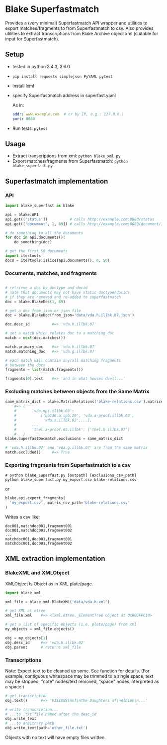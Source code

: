 # Blake Superfastmatch

Provides a (very minimal) Superfastmatch API wrapper and utilities to export matches/fragments to from Superfastmatch to csv. Also provides utilities to extract transcriptions from Blake Archive object xml (suitable for input for Superfastmatch).

## Setup

- tested in python 3.4.3, 3.6.0
- ```pip install requests simplejson PyYAML pytest```
- install lxml
- specify Superfastmatch address in superfast.yaml

  As in:

  ```yaml
  addr: www.example.com  # or by IP, e.g.: 127.0.0.1
  port: 8080
  ```

- Run tests: ```pytest```

## Usage

- Extract transcriptions from xml: ```python blake_xml.py```
- Export matches/fragments from Superfastmatch:
    ```python blake_superfast.py```

## Superfastmatch implementation

### API

```python
import blake_superfast as blake

api = blake.API
api.get(['status'])          # calls http://example.com:8080/status
api.get(['document', 1, 89]) # calls http://example.com:8080/document/1/89

# do something to all the documents
for doc in api.documents():
    do_something(doc)

# get the first 50 documents
import itertools
docs = itertools.islice(api.documents(), 0, 50)
```

### Documents, matches, and fragments

```python

# retrieve a doc by doctype and docid
# note that documents may not have static doctype/docids
# if they are removed and re-added to superfastmatch
doc = blake.BlakeDoc(1, 89)

# get a doc from json or json file
doc = blake.BlakeDoc(from_json='data/vda.h.illbk.07.json')

doc.desc_id          #=> 'vda.h.illbk.07'

# get a match which relates doc to a matching_doc
match = next(doc.matches())

match.primary_doc    #=> 'vda.h.illbk.07'
match.matching_doc   #=> 'vda.g.illbk.07'

# each match will contain any/all matching fragments
# between the docs
fragments = list(match.fragments())

fragments[0].text    #=> 'and in what houses dwell...'
```

### Excluding matches between objects from the Same Matrix

```python
same_matrix_dict = blake.MatrixRelations('blake-relations.csv').matrices
    #=> {
    #       'vda.mpi.illbk.03':
    #           ['bb136.a.spb.20', 'vda.a-proof.illbk.03',
    #            'vda.a.illbk.02',...],
    #       ...
    #       'thel.a-proof.05.illbk': ['thel.h.illbk.07']
    #   }
blake.SuperfastDocmatch.exclusions = same_matrix_dict

# 'vda.h.illbk.07' and 'vda.g.illbk.07' are from the same matrix
match.excluded()     #=> True
```

### Exporting fragments from Superfastmatch to a csv

```console
# python blake_superfast.py [outpath] [exclusions_csv_path]
python blake_superfast.py my_export.csv blake-relations.csv
```

or

```python
blake.api.export_fragments(
  'my_export.csv', matrix_csv_path='blake-relations.csv'
)
```

Writes a csv like:

```text
doc001,matchdoc001,fragment001
doc001,matchdoc001,fragment002
...
matchdoc001,doc001,fragment001
matchdoc001,doc001,fragment002
```

## XML extraction implementation

### BlakeXML and XMLObject

XMLObject is Object as in XML plate/page.

```python
import blake_xml

xml_file = blake_xml.BlakeXML('data/vda.h.xml')

# get XML as etree
xml_file.xml    #=> <lxml.etree._ElementTree object at 0x00DFFC10>

# get a list of specific objects (i.e. plate/page) from xml
my_objects = xml_file.objects()

obj = my_objects[1]
obj.desc_id     #=> 'vda.h.illbk.02'
obj.parent      # returns xml_file
```

### Transcriptions

Note: Expect text to be cleaned up some. See function for details. (For example, contiguous whitespace may be trimmed to a single space, text may be stripped, "note" nodes/text removed, "space" nodes interpreted as a space.)

```python
# get transcription
obj.text()      #=> 'VISIONS\nof\nthe Daughters of\nAlbion\n...'

# write transcription...
# ...to .txt file named after the desc_id
obj.write_text
# ...to arbitrary path
obj.write_text(path='other_file.txt')
```

Objects with no text will have empty files written.
